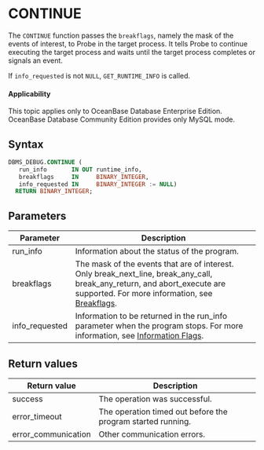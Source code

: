 CONTINUE
=============================

The `CONTINUE` function passes the `breakflags`, namely the mask of the events of interest, to Probe in the target process. It tells Probe to continue executing the target process and waits until the target process completes or signals an event.

If `info_requested` is not `NULL`, `GET_RUNTIME_INFO` is called.

<main id="notice" >
    <h4>Applicability</h4>
    <p>This topic applies only to OceanBase Database Enterprise Edition. OceanBase Database Community Edition provides only MySQL mode. </p>
  </main>

Syntax
-----------

```sql
DBMS_DEBUG.CONTINUE (
   run_info       IN OUT runtime_info,
   breakflags     IN     BINARY_INTEGER,
   info_requested IN     BINARY_INTEGER := NULL)
  RETURN BINARY_INTEGER;
```



Parameters
-------------



| **Parameter**  | **Description**                                                                                                                                                                                                 |
|----------------|-----------------------------------------------------------------------------------------------------------------------------------------------------------------------------------------------------------------|
| run_info       | Information about the status of the program.                                                                                                                                                                    |
| breakflags     | The mask of the events that are of interest. Only break_next_line, break_any_call, break_any_return, and abort_execute are supported.  For more information, see [Breakflags](../5300.dbms-debug-oracle/100.dbms-debug-overview-oracle.md). |
| info_requested | Information to be returned in the run_info parameter when the program stops. For more information, see [Information Flags](../5300.dbms-debug-oracle/100.dbms-debug-overview-oracle.md).                                                    |



Return values
------------



| **Return value**    | **Description**                                             |
|---------------------|-------------------------------------------------------------|
| success             | The operation was successful.                               |
| error_timeout       | The operation timed out before the program started running. |
| error_communication | Other communication errors.                                 |



